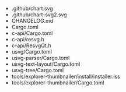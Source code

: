 - .github/chart.svg
- .github/chart-svg2.svg
- CHANGELOG.md
- Cargo.toml
- c-api/Cargo.toml
- c-api/resvg.h
- c-api/ResvgQt.h
- usvg/Cargo.toml
- usvg-parser/Cargo.toml
- usvg-text-layout/Cargo.toml
- usvg-tree/Cargo.toml
- tools/explorer-thumbnailer/install/installer.iss
- tools/explorer-thumbnailer/Cargo.toml
